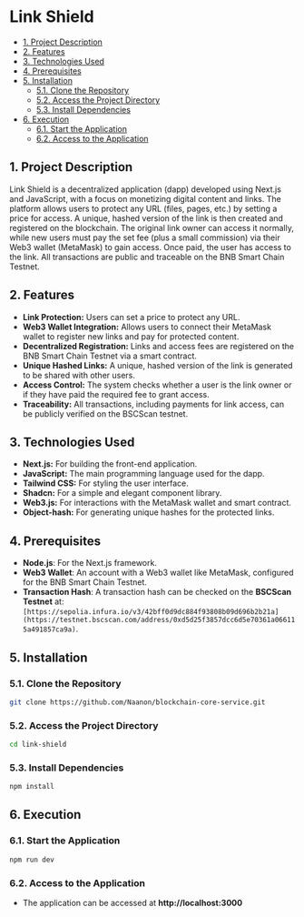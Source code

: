 
# Link Shield

  - [1. Project Description](#1-project-description)
  - [2. Features](#2-features)
  - [3. Technologies Used](#3-technologies-used)
  - [4. Prerequisites](#4-prerequisites)
  - [5. Installation](#5-installation)
    - [5.1. Clone the Repository](#51-clone-the-repository)
    - [5.2. Access the Project Directory](#52-access-the-project-directory)
    - [5.3. Install Dependencies](#53-install-dependencies)
  - [6. Execution](#6-execution)
    - [6.1. Start the Application](#61-start-the-application)
    - [6.2. Access to the Application](#62-access-to-the-application)

## 1. Project Description
Link Shield is a decentralized application (dapp) developed using Next.js and JavaScript, with a focus on monetizing digital content and links. The platform allows users to protect any URL (files, pages, etc.) by setting a price for access. A unique, hashed version of the link is then created and registered on the blockchain. The original link owner can access it normally, while new users must pay the set fee (plus a small commission) via their Web3 wallet (MetaMask) to gain access. Once paid, the user has access to the link. All transactions are public and traceable on the BNB Smart Chain Testnet.

## 2. Features
* **Link Protection:** Users can set a price to protect any URL.
* **Web3 Wallet Integration:** Allows users to connect their MetaMask wallet to register new links and pay for protected content.
* **Decentralized Registration:** Links and access fees are registered on the BNB Smart Chain Testnet via a smart contract.
* **Unique Hashed Links:** A unique, hashed version of the link is generated to be shared with other users.
* **Access Control:** The system checks whether a user is the link owner or if they have paid the required fee to grant access.
* **Traceability:** All transactions, including payments for link access, can be publicly verified on the BSCScan testnet.

## 3. Technologies Used
* **Next.js:** For building the front-end application.
* **JavaScript:** The main programming language used for the dapp.
* **Tailwind CSS:** For styling the user interface.
* **Shadcn:** For a simple and elegant component library.
* **Web3.js:** For interactions with the MetaMask wallet and smart contract.
* **Object-hash:** For generating unique hashes for the protected links.

## 4. Prerequisites
* **Node.js**: For the Next.js framework.
* **Web3 Wallet**: An account with a Web3 wallet like MetaMask, configured for the BNB Smart Chain Testnet.
* **Transaction Hash**: A transaction hash can be checked on the **BSCScan Testnet** at: `[https://sepolia.infura.io/v3/42bff0d9dc884f93808b09d696b2b21a](https://testnet.bscscan.com/address/0xd5d25f3857dcc6d5e70361a066115a491857ca9a)`.

## 5. Installation
### 5.1. Clone the Repository
```sh
git clone https://github.com/Naanon/blockchain-core-service.git
```

### 5.2. Access the Project Directory
```sh
cd link-shield
```

### 5.3. Install Dependencies
```sh
npm install
```

## 6. Execution
### 6.1. Start the Application
```sh
npm run dev
```

### 6.2. Access to the Application
* The application can be accessed at **http://localhost:3000**
